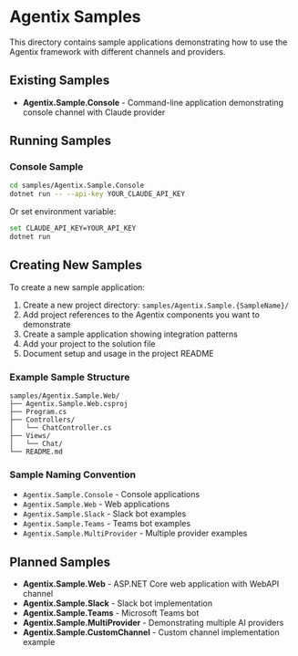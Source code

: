# Agentix Samples

This directory contains sample applications demonstrating how to use the Agentix framework with different channels and providers.

## Existing Samples

- **Agentix.Sample.Console** - Command-line application demonstrating console channel with Claude provider

## Running Samples

### Console Sample

```bash
cd samples/Agentix.Sample.Console
dotnet run -- --api-key YOUR_CLAUDE_API_KEY
```

Or set environment variable:
```bash
set CLAUDE_API_KEY=YOUR_API_KEY
dotnet run
```

## Creating New Samples

To create a new sample application:

1. Create a new project directory: `samples/Agentix.Sample.{SampleName}/`
2. Add project references to the Agentix components you want to demonstrate
3. Create a sample application showing integration patterns
4. Add your project to the solution file
5. Document setup and usage in the project README

### Example Sample Structure

```
samples/Agentix.Sample.Web/
├── Agentix.Sample.Web.csproj
├── Program.cs
├── Controllers/
│   └── ChatController.cs
├── Views/
│   └── Chat/
└── README.md
```

### Sample Naming Convention

- `Agentix.Sample.Console` - Console applications
- `Agentix.Sample.Web` - Web applications  
- `Agentix.Sample.Slack` - Slack bot examples
- `Agentix.Sample.Teams` - Teams bot examples
- `Agentix.Sample.MultiProvider` - Multiple provider examples

## Planned Samples

- **Agentix.Sample.Web** - ASP.NET Core web application with WebAPI channel
- **Agentix.Sample.Slack** - Slack bot implementation
- **Agentix.Sample.Teams** - Microsoft Teams bot
- **Agentix.Sample.MultiProvider** - Demonstrating multiple AI providers
- **Agentix.Sample.CustomChannel** - Custom channel implementation example 